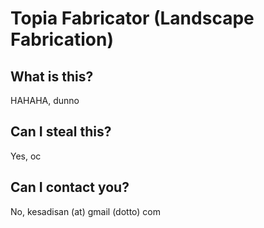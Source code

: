# Topia Fabricator (Landscape Fabrication)

## What is this?
HAHAHA, dunno

## Can I steal this?
Yes, oc

## Can I contact you?
No, kesadisan (at) gmail (dotto) com
